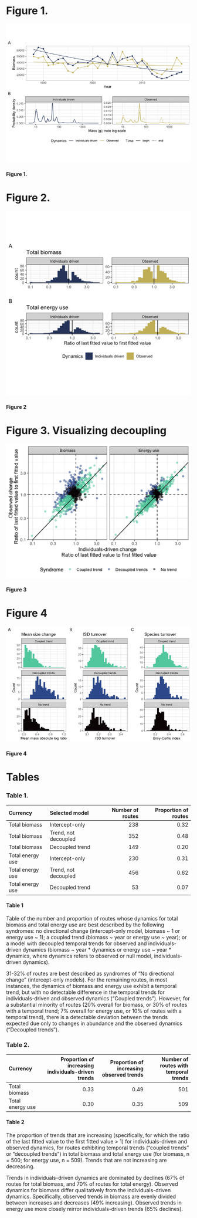 
# Figure 1.

<!-- individuals-driven vs. observed change -->

![](main_figures_and_tables_files/figure-gfm/unnamed-chunk-4-1.png)<!-- -->

#### Figure 1.

<!-- Illustration of individuals-driven (null model) dynamics as compared to observed dynamics (A), and the underlying dynamics of the ISD (B) for a sample route (LINDBROOK, Alberta). **A. Dynamics of total biomass.** The gold points show the true values for total biomass in each year, and the blue points show the values for total biomass simulated from a null model that incorporates change in total abundance, but assumes no change in the size structure, over time. The smooth lines show the predicted values from a Gamma (log-link) linear model of the form `total_biomass ~ year * Dynamics`.  For this route, change in the individual size distribution has decoupled the dynamics of biomass from those that would occur due only to changes in abundance. The slope for individuals-driven dynamics is significantly more negative than for the observed dynamics (interaction term p = 0.0013). **B. Underlying changes in the ISD.** The individual size distributions for the first 5 years (solid lines) and last 5 years (dashed lines) of the timeseries. The x-axis is body size (as mass in grams; note log scale) and the y-axis is probability density from a Gaussian mixture model fit to a vector of simulated individual masses for all individuals observed in the years in questions, standardized to sum to 1. For the individuals-driven (blue) scenario, individuals' species identities (which determine their body size estimates) are re-assigned at random weighte by each species' mean relative abundance throughout the timeseries, resulting in a consistent individual size distribution over time. For the observed (gold) scenario, individuals' body sizes are estimated based actual species abundances at each time step. For this route, species composition has shifted over time and produced different ISDs for the "begin" and "end" time periods. Specifically, the "end" ISD has peaks at larger body sizes (ca. 90g and 500g) not present in the "begin" ISD. This redistribution of density towards larger body sizes results in an overall increase in body size community wide, which partially offsets declines in total biomass from those expected given change in abundance alone.  -->
# Figure 2.

<!-- Directions and magnitudes of change. -->

![](main_figures_and_tables_files/figure-gfm/unnamed-chunk-5-1.png)<!-- -->

#### Figure 2

<!-- . Long-term trends in total biomass and energy use -->
<!-- Histograms showing the direction and magnitude of change over time for the individuals-driven (left) and observed (right) changes in biomass (A) and energy use (B), for communities with a significant slope and/or interaction term (for biomass, 500/739 routes; for energy use, 509/739 routes). Change is summarized as the ratio of the fitted value for the last year in the time series to the fitted value for the first year in the timeseries from the best-fitting model for that community. Values greater than 1 (vertical black line) indicate increases in total energy or biomass over time, and less than 1 indicate decreases. The individuals-driven dynamics (left) reflect the trends fit for the null model, while the observed dynamics (right) reflect trends incorporating both change in total abundance and change in the size structure over time. For communities with no significant interaction term in the best-fitting model, the "individuals-driven" and "observed" ratios will be the same; interaction terms will result in different ratios for "individuals-driven" and "observed" dynamics.  -->
<!-- Among routes with temporal trends, there are qualitatively different continental-wide patterns in individuals-driven and observed dynamics for total biomass and total energy use. 70% of trends in individuals-driven dynamics for energy use are decreasing, and 67% for biomass. However, for biomass, observed dynamics are balanced evenly between increases (49% of routes) and decreases (51%) - indicating that changes in the size structure produce qualitatively different long-term trends for biomass than would be expected given abundance changes alone. However, trends for energy use (which scales nonlinearly with biomass) are dominated by decreases (35% of routes), more closely mirroring the trends expected given changes in abundance.  -->
# Figure 3. Visualizing decoupling

![](main_figures_and_tables_files/figure-gfm/unnamed-chunk-7-1.png)<!-- -->

#### Figure 3

<!-- . Decoupling between individuals-driven and observed trends. -->
<!-- Observed change (ratio of last fitted value to first fitted value, y-axis) in total biomass (left) and total energy use (right) compared to the change expected only due to changes in total abundance (ratio of last fitted value to first fitted value, x-axis). Values greater than 1 (dashed horizontal and vertical lines) mark positive (increasing) trends, while values less than 1 are negative trends. Each point marks the fitted values from a Gamma log-link generalized linear model of the form `response ~ year * dynamics` for a given route. This estimates separate long-term slopes for observed and individuals-driven dynamics. Points are colored corresponding to the best-fitting model (intercept-only, or "no trend"; a slope for year but no difference in slopes between observed and individuals-driven dynamics, or "coupled trend", and separate slopes for observed and individuals-driven dynamics, "decoupled trends") for each route. Deviations from the 1:1 line (solid black line) reflect changes in the community size structure that modulate the relationship between total abundance and total biomass or energy use.  -->
<!-- Changes in total biomass and total energy use generally track changes driven by fluctuations in total abundance, with appreciable scatter around the 1:1 line. When this translates into a statistically detectable decoupling between observed and individuals-driven dynamics ("Decoupled trends"), this is usually in the form of individuals-driven change being more negative (a steeper decline or a smaller increase) than observed change in biomass or energy use (a less steep decline or larger increase), resulting in points falling above and to the left of the 1:1 line. This occurs more strongly and frequently for biomass than for energy use. -->

# Figure 4

![](main_figures_and_tables_files/figure-gfm/unnamed-chunk-10-1.png)<!-- -->

#### Figure 4

<!-- . Histograms of change in community structure for routes showing no trends, coupled, and decoupled trends in individuals-driven and observed dynamics. -->
<!-- Histograms of (A) change in mean body size from the first to the last five years of monitoring, (B) overall change in the size structure, and (C) change in species composition for routes whose dynamics for  total biomass were best-described using no temporal trend (bottom row; intercept-only model), separate trends for observed and individuals-driven dynamics (middle row), or the same trend for observed and individuals-driven dynamics (top row). Change in mean body size (A) is calculated as the ratio of the mean body size of all individuals observed in the last 5 years of the timeseries relative to the mean body size of all individuals observed in the first 5 years. Overall change in the ISD (B) is calculated as the degree of turnover between the ISDs for the first and last five years of the timeseries (see text). Change in species composition (C) is Bray-Curtis dissimilarity comparing species composition in the first five years to the last five years.  -->
<!-- Routes that exhibit decoupling between observed and individuals-driven changes in total biomass exhibit a high prevalence of increases and decreases in mean body size (middle row, panel A) compared to the changes seen in routes that show either no trend or non-decoupled trends. However, routes with all three signatures of dynamics (coupling, decoupling, or no trend) are not detectably different in the degree of overall change in the ISD or in species composition over time (panels B and C). -->
# Tables

<!-- and directions of trends  -->

### Table 1.

| Currency         | Selected model       | Number of routes | Proportion of routes |
|:-----------------|:---------------------|-----------------:|---------------------:|
| Total biomass    | Intercept-only       |              238 |                 0.32 |
| Total biomass    | Trend, not decoupled |              352 |                 0.48 |
| Total biomass    | Decoupled trend      |              149 |                 0.20 |
| Total energy use | Intercept-only       |              230 |                 0.31 |
| Total energy use | Trend, not decoupled |              456 |                 0.62 |
| Total energy use | Decoupled trend      |               53 |                 0.07 |

#### Table 1

Table of the number and proportion of routes whose dynamics for total
biomass and total energy use are best described by the following
syndromes: no directional change (intercept-only model, biomass \~ 1 or
energy use \~ 1); a coupled trend (biomass \~ year or energy use \~
year); or a model with decoupled temporal trends for observed and
individuals-driven dynamics (biomass \~ year \* dynamics or energy use
\~ year \* dynamics, where dynamics refers to observed or null model,
individuals-driven dynamics).

31-32% of routes are best described as syndromes of “No directional
change” (intercept-only models). For the remaining routes, in most
instances, the dynamics of biomass and energy use exhibit a temporal
trend, but with no detectable difference in the temporal trends for
individuals-driven and observed dynamics (“Coupled trends”). However,
for a substantial minority of routes (20% overall for biomass, or 30% of
routes with a temporal trend; 7% overall for energy use, or 10% of
routes with a temporal trend), there is a detectable deviation between
the trends expected due only to changes in abundance and the observed
dynamics (“Decoupled trends”).

### Table 2.

| Currency         | Proportion of increasing individuals-driven trends | Proportion of increasing observed trends | Number of routes with temporal trends |
|:-----------------|---------------------------------------------------:|-----------------------------------------:|--------------------------------------:|
| Total biomass    |                                               0.33 |                                     0.49 |                                   501 |
| Total energy use |                                               0.30 |                                     0.35 |                                   509 |

#### Table 2

The proportion of trends that are increasing (specifically, for which
the ratio of the last fitted value to the first fitted value \> 1) for
individuals-driven and observed dynamics, for routes exhibiting temporal
trends (“coupled trends” or “decoupled trends”) in total biomass and
total energy use (for biomass, n = 500; for energy use, n = 509). Trends
that are not increasing are decreasing.

Trends in individuals-driven dynamics are dominated by declines (67% of
routes for total biomass, and 70% of routes for total energy). Observed
dynamics for biomass differ qualitatively from the individuals-driven
dynamics. Specifically, observed trends in biomass are evenly divided
between increases and decreases (49% increasing). Observed trends in
energy use more closely mirror individuals-driven trends (65% declines).

<!-- \newpage -->
<!-- # References -->
